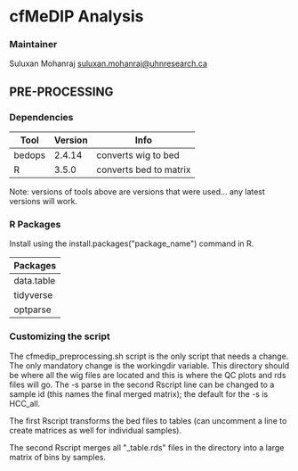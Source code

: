 # cfMeDIP Analysis 
### Maintainer 
Suluxan Mohanraj suluxan.mohanraj@uhnresearch.ca

## PRE-PROCESSING
### Dependencies 
|      Tool     |    Version    |      Info     |
| ------------- | ------------- | ------------- |
|     bedops    |    2.4.14     | converts wig to bed  |
|       R       |     3.5.0     | converts bed to matrix  |

Note: versions of tools above are versions that were used... any latest versions will work. 


### R Packages
Install using the install.packages("package_name") command in R.

|      Packages     |  
| ------------- |
|     data.table    | 
|       tidyverse       |    
|       optparse       |  


### Customizing the script
The cfmedip_preprocessing.sh script is the only script that needs a change. The only mandatory change is the workingdir variable. This directory should be where all the wig files are located and this is where the QC plots and rds files will go. The -s parse in the second Rscript line can be changed to a sample id (this names the final merged matrix); the default for the -s is HCC_all.

The first Rscript transforms the bed files to tables (can uncomment a line to create matrices as well for individual samples). 

The second Rscript merges all "_table.rds" files in the directory into a large matrix of bins by samples. 

